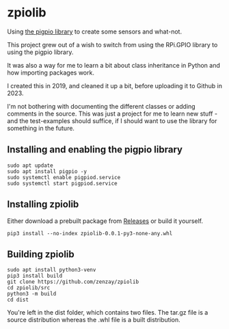 zpiolib
========

Using [the pigpio library](http://abyz.me.uk/rpi/pigpio/) to create some sensors and what-not.

This project grew out of a wish to switch from using the RPi.GPIO library to using the pigpio library.

It was also a way for me to learn a bit about class inheritance in Python and how importing packages work.

I created this in 2019, and cleaned it up a bit, before uploading it to Github in 2023.

I'm not bothering with documenting the different classes or adding comments in the source. This was just a project for me to learn new stuff - and the test-examples should suffice, if I should want to use the library for something in the future.

## Installing and enabling the pigpio library
```
sudo apt update
sudo apt install pigpio -y
sudo systemctl enable pigpiod.service
sudo systemctl start pigpiod.service
```


## Installing zpiolib
Either download a prebuilt package from [Releases](https://github.com/zenzay/zpiolib/releases/tag/v0.01) or build it yourself.
```
pip3 install --no-index zpiolib-0.0.1-py3-none-any.whl
```

## Building zpiolib
```
sudo apt install python3-venv
pip3 install build
git clone https://github.com/zenzay/zpiolib
cd zpiolib/src
python3 -m build
cd dist
```
You're left in the dist folder, which contains two files.
The tar.gz file is a source distribution whereas the .whl file is a built distribution.
